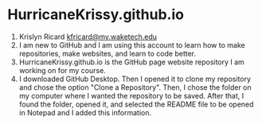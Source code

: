 # HurricaneKrissy.github.io
1.	Krislyn Ricard kfricard@my.waketech.edu
2.	I am new to GitHub and I am using this account to learn how to make repositories, make websites, and learn to code better.
3.	HurricaneKrissy.github.io is the GitHub page website repository I am working on for my course. 
4.	I downloaded GitHub Desktop. Then I opened it to clone my repository and chose the option "Clone a Repository". Then, I chose the folder on my computer where I wanted the repository to be saved. After that, I found the folder, opened it, and selected the README file to be opened in Notepad and I added this information.